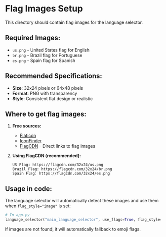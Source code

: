# Flag Images Setup

This directory should contain flag images for the language selector.

## Required Images:

- `us.png` - United States flag for English
- `br.png` - Brazil flag for Portuguese  
- `es.png` - Spain flag for Spanish

## Recommended Specifications:

- **Size**: 32x24 pixels or 64x48 pixels
- **Format**: PNG with transparency
- **Style**: Consistent flat design or realistic

## Where to get flag images:

1. **Free sources:**
   - [Flaticon](https://www.flaticon.com/free-icons/flags)
   - [IconFinder](https://www.iconfinder.com/icon-sets/flags)
   - [FlagCDN](https://flagcdn.com/) - Direct links to flag images

2. **Using FlagCDN (recommended):**
   ```
   US Flag: https://flagcdn.com/32x24/us.png
   Brazil Flag: https://flagcdn.com/32x24/br.png
   Spain Flag: https://flagcdn.com/32x24/es.png
   ```

## Usage in code:

The language selector will automatically detect these images and use them when `flag_style="image"` is set:

```python
# In app.py
language_selector("main_language_selector", use_flags=True, flag_style="image")
```

If images are not found, it will automatically fallback to emoji flags.
